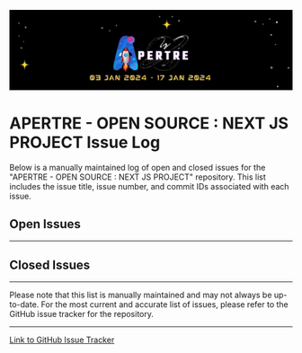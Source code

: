 ![logo](../assets/logo.jpg)

# APERTRE - OPEN SOURCE : NEXT JS PROJECT Issue Log

Below is a manually maintained log of open and closed issues for the "APERTRE - OPEN SOURCE : NEXT JS PROJECT" repository. This list includes the issue title, issue number, and commit IDs associated with each issue.

## Open Issues

<!-- 1. Issue Title #1
   - Issue Number: #1
   - Commit IDs: [Commit ID 1], [Commit ID 2]

2. Issue Title #2
   - Issue Number: #2
   - Commit IDs: [Commit ID 3], [Commit ID 4] -->

---

## Closed Issues

<!-- 1. Issue Title #3
   - Issue Number: #3
   - Commit IDs: [Commit ID 5], [Commit ID 6]

2. Issue Title #4
   - Issue Number: #4
   - Commit IDs: [Commit ID 7], [Commit ID 8] -->

---

Please note that this list is manually maintained and may not always be up-to-date. For the most current and accurate list of issues, please refer to the GitHub issue tracker for the repository.

---

[Link to GitHub Issue Tracker](https://github.com/debarshee2004/apertre_opensource/issues)
